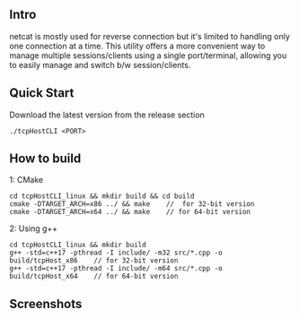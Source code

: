 ## Intro
netcat is mostly used for reverse connection but it's limited to handling only one connection at a time. This utility offers a more convenient way to manage multiple sessions/clients using a single port/terminal, allowing you to easily manage and switch b/w session/clients.

## Quick Start
Download the latest version from the release section
```
./tcpHostCLI <PORT>
```

## How to build
1: CMake
```
cd tcpHostCLI_linux && mkdir build && cd build
cmake -DTARGET_ARCH=x86 ../ && make    //  for 32-bit version
cmake -DTARGET_ARCH=x64 ../ && make    // for 64-bit version
```
2: Using g++
```
cd tcpHostCLI_linux && mkdir build
g++ -std=c++17 -pthread -I include/ -m32 src/*.cpp -o build/tcpHost_x86    // for 32-bit version
g++ -std=c++17 -pthread -I include/ -m64 src/*.cpp -o build/tcpHost_x64    // for 64-bit version
```

## Screenshots


